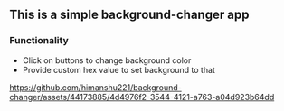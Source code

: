 ## This is a simple background-changer app 

### Functionality
- Click on buttons to change background color
- Provide custom hex value to set background to that

https://github.com/himanshu221/background-changer/assets/44173885/4d4976f2-3544-4121-a763-a04d923b64dd

